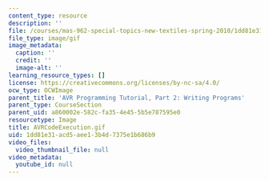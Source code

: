 ```yaml
---
content_type: resource
description: ''
file: /courses/mas-962-special-topics-new-textiles-spring-2010/1dd81e31acd5aee13b4d7375e1b686b9_AVRCodeExecution.gif
file_type: image/gif
image_metadata:
  caption: ''
  credit: ''
  image-alt: ''
learning_resource_types: []
license: https://creativecommons.org/licenses/by-nc-sa/4.0/
ocw_type: OCWImage
parent_title: 'AVR Programming Tutorial, Part 2: Writing Programs'
parent_type: CourseSection
parent_uid: a860002e-582c-fa35-4e45-5b5e787595e0
resourcetype: Image
title: AVRCodeExecution.gif
uid: 1dd81e31-acd5-aee1-3b4d-7375e1b686b9
video_files:
  video_thumbnail_file: null
video_metadata:
  youtube_id: null
---
```

